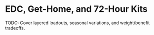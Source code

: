 # EDC, Get-Home, and 72-Hour Kits

TODO: Cover layered loadouts, seasonal variations, and weight/benefit tradeoffs.


